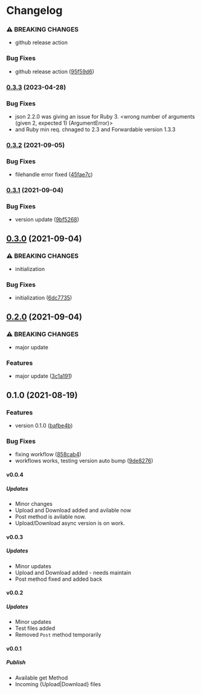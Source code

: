 # Changelog

### ⚠ BREAKING CHANGES

* github release action

### Bug Fixes

* github release action ([95f59d6](https://github.com/7urkm3n/pcloud/commit/95f59d660ca20ea045bea8b47f25c7e79e6b6cfe))

### [0.3.3](https://www.github.com/7urkm3n/pcloud/compare/v0.3.2...v0.3.3) (2023-04-28)


### Bug Fixes

* json 2.2.0 was giving an issue for Ruby 3. <wrong number of arguments (given 2, expected 1) (ArgumentError)>
* and Ruby min req. chnaged to 2.3 and Forwardable version 1.3.3

### [0.3.2](https://www.github.com/7urkm3n/pcloud/compare/v0.3.1...v0.3.2) (2021-09-05)


### Bug Fixes

* filehandle error fixed ([45fae7c](https://www.github.com/7urkm3n/pcloud/commit/45fae7c42fd483b86d42c80fd9e6a11619933a40))

### [0.3.1](https://www.github.com/7urkm3n/pcloud/compare/v0.3.0...v0.3.1) (2021-09-04)


### Bug Fixes

* version update ([9bf5268](https://www.github.com/7urkm3n/pcloud/commit/9bf52681a94e6b17ec721778bfaeee39c1750a36))

## [0.3.0](https://www.github.com/7urkm3n/pcloud/compare/v0.2.0...v0.3.0) (2021-09-04)


### ⚠ BREAKING CHANGES

* initialization

### Bug Fixes

* initialization ([6dc7735](https://www.github.com/7urkm3n/pcloud/commit/6dc77359c4bd3003ad05ed54705bfa70a6a95e62))

## [0.2.0](https://www.github.com/7urkm3n/pcloud/compare/v0.1.0...v0.2.0) (2021-09-04)


### ⚠ BREAKING CHANGES

* major update

### Features

* major update ([3c1a191](https://www.github.com/7urkm3n/pcloud/commit/3c1a1914606391739f08e29c264528ba3d02d112))

## 0.1.0 (2021-08-19)

### Features

- version 0.1.0 ([bafbe4b](https://www.github.com/7urkm3n/pcloud/commit/bafbe4b1d0301eb99446c703176eb35d6dc41336))

### Bug Fixes

- fixing workflow ([858cab4](https://www.github.com/7urkm3n/pcloud/commit/858cab495be548013c3e61756e626ce17cd38db3))
- workflows works, testing version auto bump ([9de8276](https://www.github.com/7urkm3n/pcloud/commit/9de82767c31c1ae003e268910b23108bba4f2e8c))

#### v0.0.4

##### Updates

- Minor changes
- Upload and Download added and avilable now
- Post method is avilable now.
- Upload/Download async version is on work.

#### v0.0.3

##### Updates

- Minor updates
- Upload and Download added - needs maintain
- Post method fixed and added back

#### v0.0.2

##### Updates

- Minor updates
- Test files added
- Removed `Post` method temporarily

#### v0.0.1

##### Publish

- Available get Method
- Incoming {Upload|Download} files
